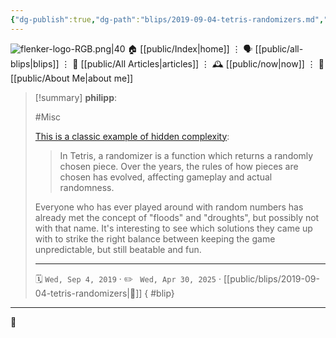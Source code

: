 ```yaml
---
{"dg-publish":true,"dg-path":"blips/2019-09-04-tetris-randomizers.md","dg-permalink":"2019/09/04/tetris-randomizers/","permalink":"/2019/09/04/tetris-randomizers/","title":"philipp @ 2019-09-04","created":"2019-09-04T00:00:00","updated":"2025-04-30T22:27:35"}
---
```



<div class="transclusion internal-embed is-loaded"><div class="markdown-embed">




![flenker-logo-RGB.png|40](/img/user/attachments/flenker-logo-RGB.png)
🏠 [[public/Index\|home]]  ⋮ 🗣️ [[public/all-blips\|blips]] ⋮  📝 [[public/All Articles\|articles]]  ⋮ 🕰️ [[public/now\|now]] ⋮ 🪪 [[public/About Me\|about me]]


</div></div>


> [!summary] **philipp**:
>
> #Misc
>
> [This is a classic example of hidden complexity](https://simon.lc/the-history-of-tetris-randomizers):
>
> > In Tetris, a randomizer is a function which returns a randomly chosen piece. Over the years, the rules of how pieces are chosen has evolved, affecting gameplay and actual randomness.
>
> Everyone who has ever played around with random numbers has already met the concept of "floods" and "droughts", but possibly not with that name. It's interesting to see which solutions they came up with to strike the right balance between keeping the game unpredictable, but still beatable and fun.
> - - -
>
> 🗓️ <code>Wed, Sep 4, 2019</code>  · ✏️ <code> Wed, Apr 30, 2025</code>  · [[public/blips/2019-09-04-tetris-randomizers\|🔗]]
{ #blip}


- - -

 👾
